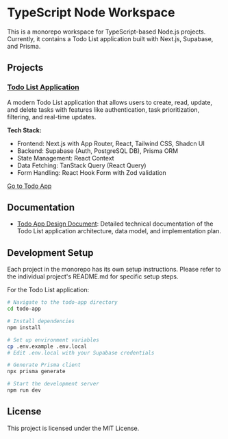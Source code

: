 # TypeScript Node Workspace

This is a monorepo workspace for TypeScript-based Node.js projects. Currently, it contains a Todo List application built with Next.js, Supabase, and Prisma.

## Projects

### [Todo List Application](/todo-app)

A modern Todo List application that allows users to create, read, update, and delete tasks with features like authentication, task prioritization, filtering, and real-time updates.

**Tech Stack:**
- Frontend: Next.js with App Router, React, Tailwind CSS, Shadcn UI
- Backend: Supabase (Auth, PostgreSQL DB), Prisma ORM
- State Management: React Context
- Data Fetching: TanStack Query (React Query)
- Form Handling: React Hook Form with Zod validation

[Go to Todo App](/todo-app)

## Documentation

- [Todo App Design Document](/docs/DESIGN.md): Detailed technical documentation of the Todo List application architecture, data model, and implementation plan.

## Development Setup

Each project in the monorepo has its own setup instructions. Please refer to the individual project's README.md for specific setup steps.

For the Todo List application:

```bash
# Navigate to the todo-app directory
cd todo-app

# Install dependencies
npm install

# Set up environment variables
cp .env.example .env.local
# Edit .env.local with your Supabase credentials

# Generate Prisma client
npx prisma generate

# Start the development server
npm run dev
```

## License

This project is licensed under the MIT License.